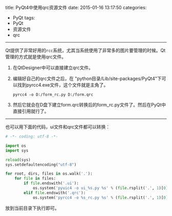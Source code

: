 title: PyQt4中使用qrc资源文件
date: 2015-01-16 13:17:50
categories:
- PyQt
tags:
- PyQt
- 资源文件
- qrc
---
Qt提供了非常好用的`rcc`系统，尤其当系统使用了非常多的图片要管理的时候。Qt管理的方式就是使用qrc文件。

1. 在QtDesigner中可以直接建立qrc文件。
2. 编辑好自己的qrc文件之后，在  "python目录/Lib/site-packages/PyQt4"下可以找到pyrcc4.exe文件，这个文件就是主角了。

   `pyrcc4 -o D:/form_rc.py D:/form.qrc`
3. 然后它就会在D盘下建立form.qrc转换后的form_rc.py文件了。然后在PyQt中直接引用就行了。

----------
也可以用下面的代码，ui文件和qrc文件都可以转换：
```python
# -*- coding: utf-8 -*-

import os
import sys

reload(sys)
sys.setdefaultencoding("utf-8")

for root, dirs, files in os.walk('.'):
    for file in files:
        if file.endswith('.ui'):
            os.system('pyuic4 -o ui_%s.py %s' % (file.rsplit('.', 1)[0], root + '\\' + file))
        elif file.endswith('.qrc'):
            os.system('pyrcc4 -o %s_rc.py %s' % (file.rsplit('.', 1)[0], root + '\\' + file))
```
放到当前目录下执行即可。
